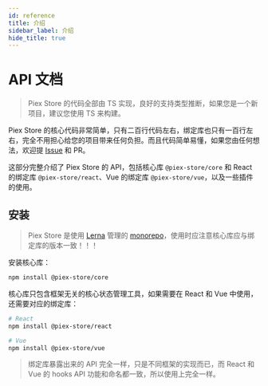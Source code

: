 ```yaml
---
id: reference
title: 介绍
sidebar_label: 介绍 
hide_title: true
---
```


# API 文档

> Piex Store 的代码全部由 TS 实现，良好的支持类型推断，如果您是一个新项目，建议您使用 TS 来构建。

Piex Store 的核心代码非常简单，只有二百行代码左右，绑定库也只有一百行左右，完全不用担心给您的项目带来任何负担。而且代码简单易懂，如果您由任何想法，欢迎提 [Issue](https://github.com/piex/piex-store/issues) 和 PR。

这部分完整介绍了 Piex Store 的 API，包括核心库 `@piex-store/core` 和 React 的绑定库 `@piex-store/react`、Vue 的绑定库 `@piex-store/vue`，以及一些插件的使用。

## 安装

> Piex Store 是使用 [Lerna](https://github.com/lerna/lerna) 管理的 [monorepo](https://en.wikipedia.org/wiki/Monorepo)，使用时应注意核心库应与绑定库的版本一致！！！

安装核心库：

```bash
npm install @piex-store/core
```

核心库只包含框架无关的核心状态管理工具，如果需要在 React 和 Vue 中使用，还需要对应的绑定库：

```bash
# React
npm install @piex-store/react

# Vue
npm install @piex-store/vue
```

> 绑定库暴露出来的 API 完全一样，只是不同框架的实现而已，而 React 和 Vue 的 hooks API 功能和命名都一致，所以使用上完全一样。
